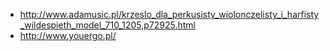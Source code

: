 - http://www.adamusic.pl/krzeslo_dla_perkusisty_wiolonczelisty_i_harfisty_wildespieth_model_710_1205,p72925.html
- http://www.youergo.pl/